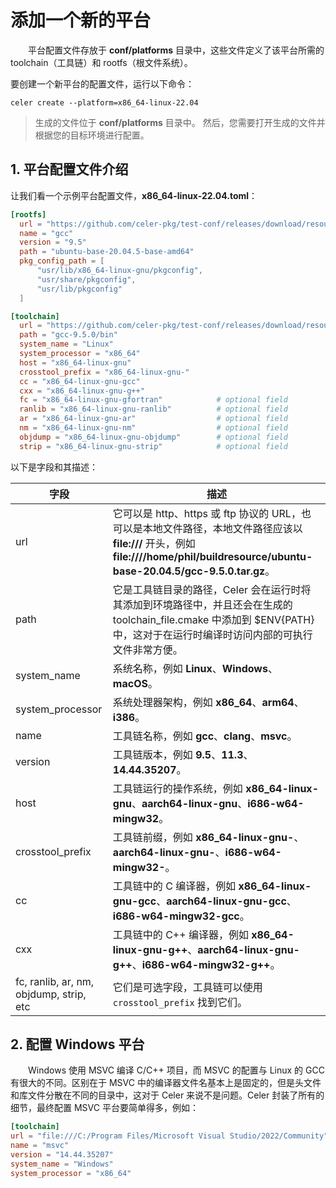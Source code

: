# 添加一个新的平台

&emsp;&emsp;平台配置文件存放于 **conf/platforms** 目录中，这些文件定义了该平台所需的 toolchain（工具链）和 rootfs（根文件系统）。

要创建一个新平台的配置文件，运行以下命令：

```
celer create --platform=x86_64-linux-22.04
```

> 生成的文件位于 **conf/platforms** 目录中。
> 然后，您需要打开生成的文件并根据您的目标环境进行配置。

## 1. 平台配置文件介绍

让我们看一个示例平台配置文件，**x86_64-linux-22.04.toml**：

  ```toml
  [rootfs]
    url = "https://github.com/celer-pkg/test-conf/releases/download/resource/ubuntu-base-20.04.5-base-amd64.tar.gz"
    name = "gcc"
    version = "9.5"
    path = "ubuntu-base-20.04.5-base-amd64"
    pkg_config_path = [
        "usr/lib/x86_64-linux-gnu/pkgconfig",
        "usr/share/pkgconfig",
        "usr/lib/pkgconfig"
    ]

  [toolchain]
    url = "https://github.com/celer-pkg/test-conf/releases/download/resource/gcc-9.5.0.tar.gz"
    path = "gcc-9.5.0/bin"
    system_name = "Linux"
    system_processor = "x86_64"
    host = "x86_64-linux-gnu"
    crosstool_prefix = "x86_64-linux-gnu-"
    cc = "x86_64-linux-gnu-gcc"
    cxx = "x86_64-linux-gnu-g++"
    fc = "x86_64-linux-gnu-gfortran"            # optional field
    ranlib = "x86_64-linux-gnu-ranlib"          # optional field
    ar = "x86_64-linux-gnu-ar"                  # optional field
    nm = "x86_64-linux-gnu-nm"                  # optional field
    objdump = "x86_64-linux-gnu-objdump"        # optional field
    strip = "x86_64-linux-gnu-strip"            # optional field
  ```

以下是字段和其描述：

| 字段             | 描述 |
| ----------------- | ----------- |
| url               | 它可以是 http、https 或 ftp 协议的 URL，也可以是本地文件路径，本地文件路径应该以 **file:///** 开头，例如 **file:////home/phil/buildresource/ubuntu-base-20.04.5/gcc-9.5.0.tar.gz**。 |
| path              | 它是工具链目录的路径，Celer 会在运行时将其添加到环境路径中，并且还会在生成的 toolchain_file.cmake 中添加到 $ENV{PATH} 中，这对于在运行时编译时访问内部的可执行文件非常方便。 |
| system_name       | 系统名称，例如 **Linux**、**Windows**、**macOS**。 |
| system_processor  | 系统处理器架构，例如 **x86_64**、**arm64**、**i386**。 |
| name              | 工具链名称，例如 **gcc**、**clang**、**msvc**。 |
| version           | 工具链版本，例如 **9.5**、**11.3**、**14.44.35207**。 |
| host              | 工具链运行的操作系统，例如 **x86_64-linux-gnu**、**aarch64-linux-gnu**、**i686-w64-mingw32**。 |
| crosstool_prefix  | 工具链前缀，例如 **x86_64-linux-gnu-**、**aarch64-linux-gnu-**、**i686-w64-mingw32-**。 |
| cc                | 工具链中的 C 编译器，例如 **x86_64-linux-gnu-gcc**、**aarch64-linux-gnu-gcc**、**i686-w64-mingw32-gcc**。 |
| cxx               | 工具链中的 C++ 编译器，例如 **x86_64-linux-gnu-g++**、**aarch64-linux-gnu-g++**、**i686-w64-mingw32-g++**。 |
| fc, ranlib, ar, nm, objdump, strip, etc | 它们是可选字段，工具链可以使用 `crosstool_prefix` 找到它们。 |

## 2. 配置 Windows 平台

&emsp;&emsp;Windows 使用 MSVC 编译 C/C++ 项目，而 MSVC 的配置与 Linux 的 GCC 有很大的不同。区别在于 MSVC 中的编译器文件名基本上是固定的，但是头文件和库文件分散在不同的目录中，这对于 Celer 来说不是问题。Celer 封装了所有的细节，最终配置 MSVC 平台要简单得多，例如：

```toml
[toolchain]
url = "file:///C:/Program Files/Microsoft Visual Studio/2022/Community"
name = "msvc"
version = "14.44.35207"
system_name = "Windows"
system_processor = "x86_64"
```
